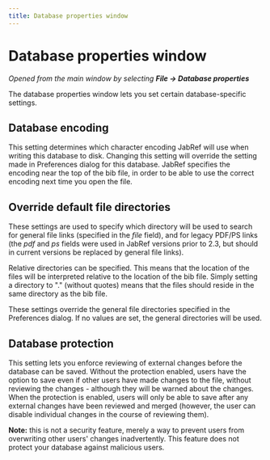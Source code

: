 ```yaml
---
title: Database properties window
---
```


# Database properties window

*Opened from the main window by selecting **File -&gt; Database properties***

The database properties window lets you set certain database-specific settings.

## Database encoding

This setting determines which character encoding JabRef will use when writing this database to disk. Changing this setting will override the setting made in Preferences dialog for this database. JabRef specifies the encoding near the top of the bib file, in order to be able to use the correct encoding next time you open the file.

## Override default file directories

These settings are used to specify which directory will be used to search for general file links (specified in the *file* field), and for legacy PDF/PS links (the *pdf* and *ps* fields were used in JabRef versions prior to 2.3, but should in current versions be replaced by general file links).

Relative directories can be specified. This means that the location of the files will be interpreted relative to the location of the bib file. Simply setting a directory to "." (without quotes) means that the files should reside in the same directory as the bib file.

These settings override the general file directories specified in the Preferences dialog. If no values are set, the general directories will be used.

## Database protection

This setting lets you enforce reviewing of external changes before the database can be saved. Without the protection enabled, users have the option to save even if other users have made changes to the file, without reviewing the changes - although they will be warned about the changes. When the protection is enabled, users will only be able to save after any external changes have been reviewed and merged (however, the user can disable individual changes in the course of reviewing them).

**Note:** this is not a security feature, merely a way to prevent users from overwriting other users' changes inadvertently. This feature does not protect your database against malicious users.
